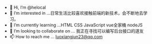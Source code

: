 - 👋 Hi, I’m @helocal
- 👀 I’m interested in ...日常生活比较喜欢接触前端的新技术，会不断地去学习。
- 🌱 I’m currently learning ...HTML CSS JavaScript vue全家桶 nodeJS
- 💞️ I’m looking to collaborate on ... 我正在寻找可以编写后台接口的道友
- 📫 How to reach me ... luoxiangjun23@qq.com

<!---
helocal/helocal is a ✨ special ✨ repository because its `README.md` (this file) appears on your GitHub profile.
You can click the Preview link to take a look at your changes.
--->
